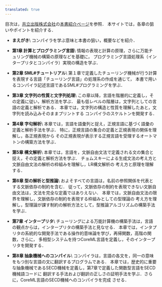 ```yaml
---
translated: true
---
```

目次は，[共立出版株式会社](https://www.kyoritsu-pub.co.jp/)の[本書紹介ページ](https://www.kyoritsu-pub.co.jp/bookdetail/9784320124783)を参照．
本サイトでは，各章の狙いやポイントを紹介する．

* **まえがき**\\
  コンパイラを学ぶ意味と本書の狙い，概要などを紹介．

* **第1章 計算とプログラミング言語**\\
情報の表現と計算の原理，さらに万能チュリング機械の構築の原理などを基礎に，
プログラミング言語処理系（インタープリタとコンパイラ）実現の構造を学ぶ．

* **第2章 SML#チュートリアル**\\
第１章で定義したチューリング機械が行う計算を表現する言語「チューリング言語」の処理系の作成を通じて，
本書で用いるコンパイラ記述言語であるSML#プログラミングを学ぶ．

* **第3章 文字列の性質と文字列処理**\\
この章以降，言語を階層的に定義し，その定義に従い，解析方法を学ぶ．
最も低レベルの階層は，文字列としての言語の定義と解析である．
本章では，文字列の構造と性質を理解したあと，文字列を読み込みそのままプリントする
コンパイラのスケルトンを開発する．

* **第4章 字句解析**\\
本章では，言語を語彙列と捉え，正規言語に基づく語彙の定義と解析手法を学ぶ．
特に，正規言語の集合の定義と正規表現の関係を理解し，各正規表現から
その正規表現が表示する正規言語を受理するオートマトンの構築方法を学ぶ．

* **第5章 構文解析**\\
本章では，言語を，文脈自由文法で定義される文の集合と捉え，その定義と解析方法を学ぶ．
チョムスキーによる生成文法の考え方と文脈自由文法の解析の枠組みを理解し，LR構文解析の
考え方と原理を理解する．

* **第6章 型の解析と型推論**\\
およそすべての言語は，名前の参照関係を代表とする文脈依存の制約を含む．
従って，文脈依存の制約を表現できない文脈自由文法は，文法を完全な定義ではありえない．
本章では，文脈自由文法の限界を理解し，文脈依存の制約を表現する枠組みとしての型理論の
考え方を理解し，型理論が課す制約の解析方法として，型推論アルゴリズムの構築手法を学ぶ．

* **第7章 インタープリタ**\\
チューリングによる万能計算機の構築手法は，言語の観点からは，インタープリタの構築手法と見なせる．
本章では，インタプリタの系統的な開発手法である操作的意味論を学び，再帰関数，高階の関数，さらに，
多相型システムを持つCoreML言語を定義し，そのインタープリタを開発する．

* **第8章 抽象機械へのコンパイル**\\
コンパイラは，言語の各文を，同一の意味をもつ別な言語の文に翻訳するプログラムである．
本章では，歴史的に重要な抽象機械であるSECD機械を定義し，第7章で定義した関数型言語をSECD機械語コードに
翻訳する手法および翻訳の正しさの証明手法を学ぶ．さらに，CoreML言語のSECD機械へのコンパイラを完成
させる．







